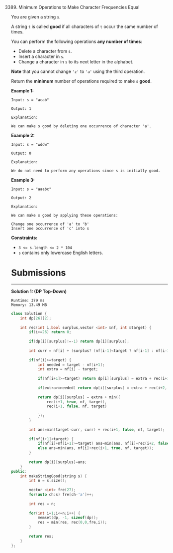 3389. Minimum Operations to Make Character Frequencies Equal

You are given a string `s`.

A string `t` is called **good** if all characters of `t` occur the same number of times.

You can perform the following operations **any number of times**:

* Delete a character from `s`.
* Insert a character in `s`.
* Change a character in `s` to its next letter in the alphabet.

**Note** that you cannot change `'z'` to `'a'` using the third operation.

Return the **minimum** number of operations required to make `s` **good**.

 

**Example 1:**
```
Input: s = "acab"

Output: 1

Explanation:

We can make s good by deleting one occurrence of character 'a'.
```

**Example 2:**
```
Input: s = "wddw"

Output: 0

Explanation:

We do not need to perform any operations since s is initially good.
```

**Example 3:**
```
Input: s = "aaabc"

Output: 2

Explanation:

We can make s good by applying these operations:

Change one occurrence of 'a' to 'b'
Insert one occurrence of 'c' into s
```

**Constraints:**

* `3 <= s.length <= 2 * 104`
* `s` contains only lowercase English letters.

# Submissions
---
**Solution 1: (DP Top-Down)**
```
Runtime: 379 ms
Memory: 13.49 MB
```
```c++
class Solution {
    int dp[26][2];
    
    int rec(int i,bool surplus,vector <int> &nf, int &target) {
        if(i>=26) return 0;
        
        if(dp[i][surplus]!=-1) return dp[i][surplus];
        
        int curr = nf[i] + (surplus? (nf[i-1]<target ? nf[i-1] : nf[i-1] - target):0);
        
        if(nf[i]>=target) {
            int needed = target - nf[i+1];
            int extra = nf[i] - target;
            
            if(nf[i+1]>=target) return dp[i][surplus] = extra + rec(i+1, false, nf, target);
            
            if(extra>=needed) return dp[i][surplus] = extra + rec(i+2, false, nf, target);
            
            return dp[i][surplus] = extra + min({
                rec(i+1, true, nf, target),
                rec(i+1, false, nf, target)
                
            });
        }
        
        int ans=min(target-curr, curr) + rec(i+1, false, nf, target);
        
        if(nf[i+1]<target) {
            if(nf[i]+nf[i+1]>=target) ans=min(ans, nf[i]+rec(i+2, false, nf,target));
            else ans=min(ans, nf[i]+rec(i+1, true, nf, target));
        } 
        
        return dp[i][surplus]=ans;
    }
public:
    int makeStringGood(string s) {
        int n = s.size();
        
        vector <int> fre(27);
        for(auto ch:s) fre[ch-'a']++;
        
        int res = n;
        
        for(int i=1;i<=n;i++) {
            memset(dp, -1, sizeof(dp));
            res = min(res, rec(0,0,fre,i));
        }
        
        return res;
    }
};
```
